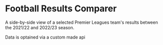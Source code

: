 # Football Results Comparer

A side-by-side view of a selected Premier Leagues team's results between the 2021/22 and 2022/23 season.

Data is optained via a custom made api